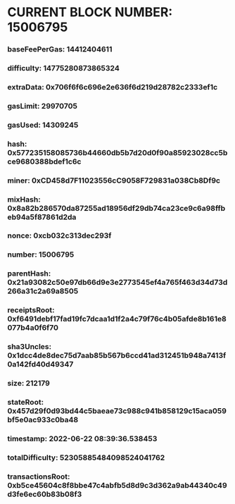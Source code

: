 # CURRENT BLOCK NUMBER: 15006795

### baseFeePerGas: 14412404611
### difficulty: 14775280873865324
### extraData: 0x706f6f6c696e2e636f6d219d28782c2333ef1c
### gasLimit: 29970705
### gasUsed: 14309245
### hash: 0x577235158085736b44660db5b7d20d0f90a85923028cc5bce9680388bdef1c6c
### miner: 0xCD458d7F11023556cC9058F729831a038Cb8Df9c
### mixHash: 0x8a82b286570da87255ad18956df29db74ca23ce9c6a98ffbeb94a5f87861d2da
### nonce: 0xcb032c313dec293f
### number: 15006795
### parentHash: 0x21a93082c50e97db66d9e3e2773545ef4a765f463d34d73d266a31c2a69a8505
### receiptsRoot: 0xf6491debf17fad19fc7dcaa1d1f2a4c79f76c4b05afde8b161e8077b4a0f6f70
### sha3Uncles: 0x1dcc4de8dec75d7aab85b567b6ccd41ad312451b948a7413f0a142fd40d49347
### size: 212179
### stateRoot: 0x457d29f0d93bd44c5baeae73c988c941b858129c15aca059bf5e0ac933c0ba48
### timestamp: 2022-06-22 08:39:36.538453
### totalDifficulty: 52305885484098524041762
### transactionsRoot: 0xb5ce45604c8f8bbe47c4abfb5d8d9c3d362a9ab44340c49d3fe6ec60b83b08f3
